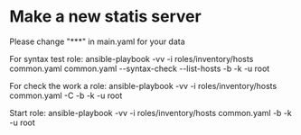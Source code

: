 Make a new statis server
=========

Please change "***" in main.yaml for your data

For syntax test role:
ansible-playbook -vv -i roles/inventory/hosts common.yaml common.yaml --syntax-check --list-hosts -b -k -u root

For check the work a role:
ansible-playbook -vv -i roles/inventory/hosts common.yaml -C -b -k -u root

Start role:
ansible-playbook -vv -i roles/inventory/hosts common.yaml -b -k -u root
